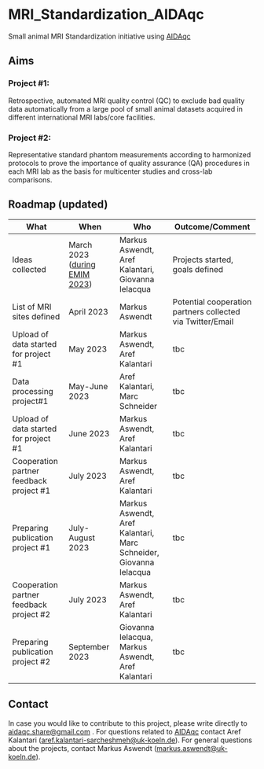 # MRI_Standardization_AIDAqc
Small animal MRI Standardization initiative using [AIDAqc](https://github.com/Aswendt-Lab/AIDAqc)

## Aims
### Project #1: 
Retrospective, automated MRI quality control (QC) to exclude bad quality data automatically from a large pool of small animal datasets acquired in different international MRI labs/core facilities. 

### Project #2: 
Representative standard phantom measurements according to harmonized protocols to prove the importance of quality assurance (QA) procedures in each MRI lab as the basis for multicenter studies and cross-lab comparisons. 

## Roadmap (updated)

| What | When  | Who  | Outcome/Comment  |
|---|---|---|---|
|  Ideas collected | March 2023 ([during EMIM 2023](https://e-smi.eu/meetings/emim/past-meetings/2023-salzburg/)) | Markus Aswendt, Aref Kalantari, Giovanna Ielacqua | Projects started, goals defined  |
| List of MRI sites defined | April 2023  | Markus Aswendt | Potential cooperation partners collected via Twitter/Email |
| Upload of data started for project #1 | May 2023 | Markus Aswendt, Aref Kalantari    | tbc |
| Data processing project#1 | May-June 2023 | Aref Kalantari, Marc Schneider | tbc |
| Upload of data started for project #1 | June 2023 | Markus Aswendt, Aref Kalantari    | tbc |
| Cooperation partner feedback project #1| July 2023 | Markus Aswendt, Aref Kalantari    | tbc |
| Preparing publication project #1 | July-August 2023 | Markus Aswendt, Aref Kalantari, Marc Schneider, Giovanna Ielacqua  | tbc |
| Cooperation partner feedback project #2| July 2023 | Markus Aswendt, Aref Kalantari    | tbc |
| Preparing publication project #2 | September 2023 | Giovanna Ielacqua, Markus Aswendt, Aref Kalantari | tbc |


## Contact
In case you would like to contribute to this project, please write directly to aidaqc.share@gmail.com . For questions related to [AIDAqc](https://github.com/Aswendt-Lab/AIDAqc) contact Aref Kalantari (aref.kalantari-sarcheshmeh@uk-koeln.de). For general questions about the projects, contact Markus Aswendt (markus.aswendt@uk-koeln.de).
